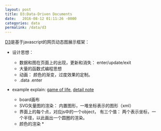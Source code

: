 ```yaml
---
layout: post
title: D3:Data-Driven Documents
date:   2016-08-12 01:11:26 -0000
categories: data
permalink: /data/d3
---
```


[D3](https://d3js.org/)是基于javascript的网页动态图展示框架：

* 设计思想：

	* 数据和图在页面上的出现，更新和消失： enter/update/exit
	* 大量的函数式编程思想
	* 动画： 颜色的渐变，过度效果的定制。
	* .data .enter 

	
* example explain: [game of life](https://github.com/feiyuw/gameoflife), [detail note](http://blog.zhangyu.so/ta/2016/07/04/a-glance-of-web-ta/)
	
	* board画布	
	* SVG矢量图的渲染： 内置图形，一堆坐标表示的图形（xml）
	* 界面上的每个点，对应js中的一个object， 有三个值： 两个表示坐标，一个半径，以此画出一个圆圈的渲染。
	* 颜色的渲染
	*　

